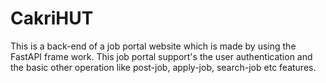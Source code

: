 # CakriHUT
This is a back-end of a job portal website which is made by using the FastAPI frame work. This job portal support's the user authentication and the basic other operation like post-job, apply-job, search-job etc features.
